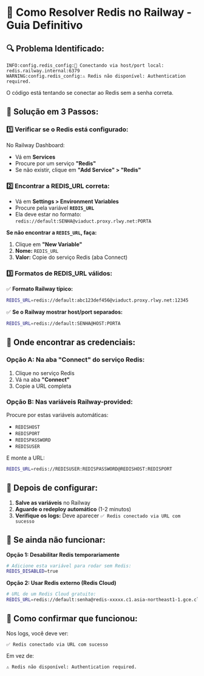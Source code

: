 # 🚂 **Como Resolver Redis no Railway - Guia Definitivo**

## 🔍 **Problema Identificado:**
```
INFO:config.redis_config:🔗 Conectando via host/port local: redis.railway.internal:6379
WARNING:config.redis_config:⚠️ Redis não disponível: Authentication required.
```

O código está tentando se conectar ao Redis sem a senha correta.

## 🎯 **Solução em 3 Passos:**

### **1️⃣ Verificar se o Redis está configurado:**
No Railway Dashboard:
- Vá em **Services**
- Procure por um serviço **"Redis"**
- Se não existir, clique em **"Add Service" > "Redis"**

### **2️⃣ Encontrar a REDIS_URL correta:**
- Vá em **Settings > Environment Variables**
- Procure pela variável **`REDIS_URL`**
- Ela deve estar no formato: `redis://default:SENHA@viaduct.proxy.rlwy.net:PORTA`

**Se não encontrar a `REDIS_URL`, faça:**
1. Clique em **"New Variable"**
2. **Nome:** `REDIS_URL`
3. **Valor:** Copie do serviço Redis (aba Connect)

### **3️⃣ Formatos de REDIS_URL válidos:**

✅ **Formato Railway típico:**
```bash
REDIS_URL=redis://default:abc123def456@viaduct.proxy.rlwy.net:12345
```

✅ **Se o Railway mostrar host/port separados:**
```bash
REDIS_URL=redis://default:SENHA@HOST:PORTA
```

## 🔧 **Onde encontrar as credenciais:**

### **Opção A: Na aba "Connect" do serviço Redis:**
1. Clique no serviço Redis
2. Vá na aba **"Connect"**
3. Copie a URL completa

### **Opção B: Nas variáveis Railway-provided:**
Procure por estas variáveis automáticas:
- `REDISHOST`
- `REDISPORT`
- `REDISPASSWORD`
- `REDISUSER`

E monte a URL:
```bash
REDIS_URL=redis://REDISUSER:REDISPASSWORD@REDISHOST:REDISPORT
```

## 🎉 **Depois de configurar:**

1. **Salve as variáveis** no Railway
2. **Aguarde o redeploy automático** (1-2 minutos)
3. **Verifique os logs:** Deve aparecer `✅ Redis conectado via URL com sucesso`

## 🚨 **Se ainda não funcionar:**

**Opção 1: Desabilitar Redis temporariamente**
```bash
# Adicione esta variável para rodar sem Redis:
REDIS_DISABLED=true
```

**Opção 2: Usar Redis externo (Redis Cloud)**
```bash
# URL de um Redis Cloud gratuito:
REDIS_URL=redis://default:senha@redis-xxxxx.c1.asia-northeast1-1.gce.cloud.redislabs.com:16379
```

## 🎯 **Como confirmar que funcionou:**

Nos logs, você deve ver:
```
✅ Redis conectado via URL com sucesso
```

Em vez de:
```
⚠️ Redis não disponível: Authentication required.
``` 